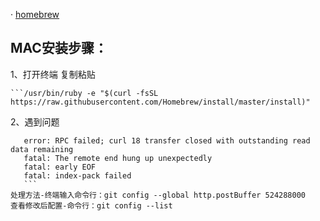 · [homebrew](https://brew.sh)

## MAC安装步骤：
1、打开终端 复制粘贴
    
    ```/usr/bin/ruby -e "$(curl -fsSL https://raw.githubusercontent.com/Homebrew/install/master/install)"

2、遇到问题
 ```
    error: RPC failed; curl 18 transfer closed with outstanding read data remaining
    fatal: The remote end hung up unexpectedly
    fatal: early EOF
    fatal: index-pack failed
    ```
处理方法-终端输入命令行：git config --global http.postBuffer 524288000
查看修改后配置-命令行：git config --list
